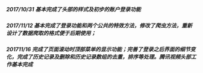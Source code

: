 ##### 2017/10/31 基本完成了头部的样式及初步的账户登录功能

##### 2017/11/12 基本完成了登录功能和两个公共的特效方法，修改了爬虫方法，重新设计了数据爬取的格式便于后期使用；


##### 201711/16 完成了页面滚动时顶部菜单的显示功能；完善了登录之后界面的细节变化，完成了历史记录及删除和历史记录数组的去重，排序等处理。腾讯视频头部工作基本完成
